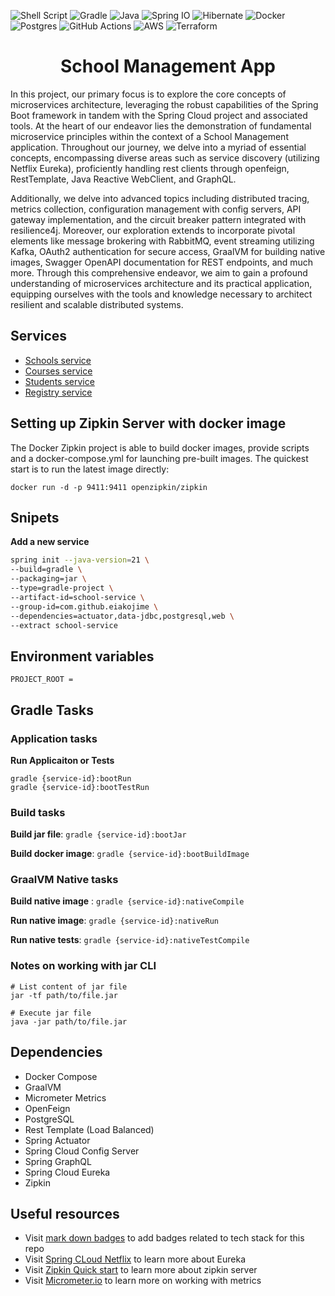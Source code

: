![Shell Script](https://img.shields.io/badge/shell_script-%23121011.svg?logo=gnu-bash&logoColor=white)
![Gradle](https://img.shields.io/badge/Gradle-02303A?logo=Gradle&logoColor=white)
![Java](https://img.shields.io/badge/Java-ED8B00?logo=openjdk&logoColor=white)
![Spring IO](https://img.shields.io/badge/Spring-6DB33F?logo=spring&logoColor=white)
![Hibernate](https://img.shields.io/badge/Hibernate-59666C?&logo=Hibernate&logoColor=white)
![Docker](https://img.shields.io/badge/docker-%230db7ed.svg?&logo=docker&logoColor=white)
![Postgres](https://img.shields.io/badge/PostgreSQL-316192?logo=postgresql&logoColor=white)
![GitHub Actions](https://img.shields.io/badge/github%20actions-%232671E5.svg?logo=githubactions&logoColor=white)
![AWS](https://img.shields.io/badge/AWS-%23FF9900.svg?e&logo=amazon-aws&logoColor=white)
![Terraform](https://img.shields.io/badge/terraform-%235835CC.svg?logo=terraform&logoColor=white)

<h1 align="center">School Management App</h1>
<p>In this project, our primary focus is to explore the core concepts of microservices architecture, leveraging the robust capabilities of the Spring Boot framework in tandem with the Spring Cloud project and associated tools. At the heart of our endeavor lies the demonstration of fundamental microservice principles within the context of a School Management application. Throughout our journey, we delve into a myriad of essential concepts, encompassing diverse areas such as service discovery (utilizing Netflix Eureka), proficiently handling rest clients through openfeign, RestTemplate, Java Reactive WebClient, and GraphQL.</p> 

<p>Additionally, we delve into advanced topics including distributed tracing, metrics collection, configuration management with config servers, API gateway implementation, and the circuit breaker pattern integrated with resilience4j. Moreover, our exploration extends to incorporate pivotal elements like message brokering with RabbitMQ, event streaming utilizing Kafka, OAuth2 authentication for secure access, GraalVM for building native images, Swagger OpenAPI documentation for REST endpoints, and much more. Through this comprehensive endeavor, we aim to gain a profound understanding of microservices architecture and its practical application, equipping ourselves with the tools and knowledge necessary to architect resilient and scalable distributed systems.</p>

## Services

- [Schools service](https://github.com/eiakoji-me/smsws/tree/develop/school-service)
- [Courses service](https://github.com/eiakoji-me/smsws/tree/develop/course-service)
- [Students service](https://github.com/eiakoji-me/smsws/tree/develop/student-service)
- [Registry service](https://github.com/eiakoji-me/smsws/tree/develop/registry-service)

## Setting up Zipkin Server with docker image

The Docker Zipkin project is able to build docker images, provide scripts and a docker-compose.yml for launching pre-built images. The quickest start is to run the latest image directly:

    docker run -d -p 9411:9411 openzipkin/zipkin


## Snipets

**Add a new service**

```bash
spring init --java-version=21 \
--build=gradle \
--packaging=jar \
--type=gradle-project \
--artifact-id=school-service \
--group-id=com.github.eiakojime \
--dependencies=actuator,data-jdbc,postgresql,web \
--extract school-service
```

## Environment variables

```
PROJECT_ROOT = 
```

## Gradle Tasks

### Application tasks

**Run Applicaiton or Tests**

    gradle {service-id}:bootRun
    gradle {service-id}:bootTestRun

### Build tasks

**Build jar file**: `gradle {service-id}:bootJar`

**Build docker image**: `gradle {service-id}:bootBuildImage`

### GraalVM Native tasks

**Build native image** : `gradle {service-id}:nativeCompile`

**Run native image**: `gradle {service-id}:nativeRun`

**Run native tests**: `gradle {service-id}:nativeTestCompile`

### Notes on working with jar CLI

```
# List content of jar file
jar -tf path/to/file.jar

# Execute jar file
java -jar path/to/file.jar
```

## Dependencies

- Docker Compose
- GraalVM
- Micrometer Metrics
- OpenFeign
- PostgreSQL
- Rest Template (Load Balanced)
- Spring Actuator
- Spring Cloud Config Server
- Spring GraphQL
- Spring Cloud Eureka
- Zipkin

## Useful resources

- Visit [mark down badges](https://ileriayo.github.io/markdown-badges/) to add badges related to tech stack for this repo
- Visit [Spring CLoud Netflix](https://cloud.spring.io/spring-cloud-netflix/reference/html/) to learn more about Eureka
- Visit [Zipkin Quick start](https://zipkin.io/pages/quickstart) to learn more about zipkin server
- Visit [Micrometer.io](https://micrometer.io/) to learn more on working with metrics